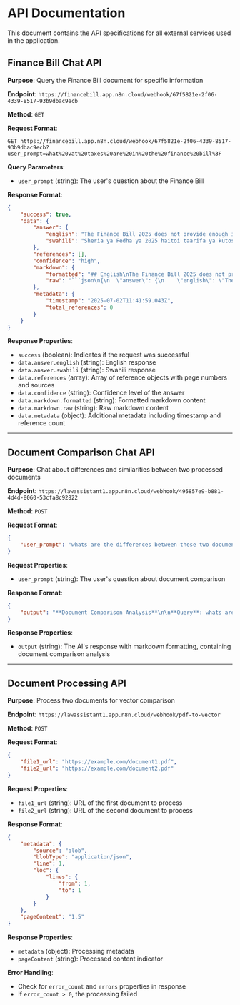
# API Documentation

This document contains the API specifications for all external services used in the application.

## Finance Bill Chat API

**Purpose**: Query the Finance Bill document for specific information

**Endpoint**: `https://financebill.app.n8n.cloud/webhook/67f5821e-2f06-4339-8517-93b9dbac9ecb`

**Method**: `GET`

**Request Format**:
```
GET https://financebill.app.n8n.cloud/webhook/67f5821e-2f06-4339-8517-93b9dbac9ecb?user_prompt=what%20vat%20taxes%20are%20in%20the%20finance%20bill%3F
```

**Query Parameters**:
- `user_prompt` (string): The user's question about the Finance Bill

**Response Format**:
```json
{
    "success": true,
    "data": {
        "answer": {
            "english": "The Finance Bill 2025 does not provide enough information to answer this question.",
            "swahili": "Sheria ya Fedha ya 2025 haitoi taarifa ya kutosha kujibu swali hili."
        },
        "references": [],
        "confidence": "high",
        "markdown": {
            "formatted": "## English\nThe Finance Bill 2025 does not provide enough information to answer this question.\n\n## Swahili\nSheria ya Fedha ya 2025 haitoi taarifa ya kutosha kujibu swali hili.",
            "raw": "```json\n{\n  \"answer\": {\n    \"english\": \"The Finance Bill 2025 does not provide enough information to answer this question.\",\n    \"swahili\": \"Sheria ya Fedha ya 2025 haitoi taarifa ya kutosha kujibu swali hili.\"\n  },\n  \"references\": [],\n  \"confidence\": \"high\"\n}\n```"
        },
        "metadata": {
            "timestamp": "2025-07-02T11:41:59.043Z",
            "total_references": 0
        }
    }
}
```

**Response Properties**:
- `success` (boolean): Indicates if the request was successful
- `data.answer.english` (string): English response
- `data.answer.swahili` (string): Swahili response
- `data.references` (array): Array of reference objects with page numbers and sources
- `data.confidence` (string): Confidence level of the answer
- `data.markdown.formatted` (string): Formatted markdown content
- `data.markdown.raw` (string): Raw markdown content
- `data.metadata` (object): Additional metadata including timestamp and reference count

---

## Document Comparison Chat API

**Purpose**: Chat about differences and similarities between two processed documents

**Endpoint**: `https://lawassistant1.app.n8n.cloud/webhook/495857e9-b881-4d4d-8060-53cfa8c92822`

**Method**: `POST`

**Request Format**:
```json
{
    "user_prompt": "whats are the differences between these two documents?"
}
```

**Request Properties**:
- `user_prompt` (string): The user's question about document comparison

**Response Format**:
```json
{
    "output": "**Document Comparison Analysis**\n\n**Query**: whats are the differences between these two documents?\n\n**Document 1 Findings**:\nNo relevant information found in the first document regarding the differences between the documents.\n\n**Document 2 Findings**:\nThe second document contains multiple instances of the text \"1.5\" with metadata indicating it comes from line 1 of a JSON blob. This might refer to a specific section or version number.\n\n**Key Differences**:\n- Document 1 contains no information about the differences.\n- Document 2 contains the number 1.5\n\n**Similarities**:\n- Both searches were for differences between the documents\n\n**Risk Assessment**:\nWithout more context, it's impossible to assess the risk. The number \"1.5\" could be a version number, a clause reference, or something else entirely.\n\n**Recommendation**:\nTo accurately compare the documents, I need more specific information about what aspects to compare. Please provide specific clauses, sections, or topics for comparison. A professional legal review is recommended to interpret the meaning of \"1.5\" and its implications within the second document.\n"
}
```

**Response Properties**:
- `output` (string): The AI's response with markdown formatting, containing document comparison analysis

---

## Document Processing API

**Purpose**: Process two documents for vector comparison

**Endpoint**: `https://lawassistant1.app.n8n.cloud/webhook/pdf-to-vector`

**Method**: `POST`

**Request Format**:
```json
{
    "file1_url": "https://example.com/document1.pdf",
    "file2_url": "https://example.com/document2.pdf"
}
```

**Request Properties**:
- `file1_url` (string): URL of the first document to process
- `file2_url` (string): URL of the second document to process

**Response Format**:
```json
{
    "metadata": {
        "source": "blob",
        "blobType": "application/json",
        "line": 1,
        "loc": {
            "lines": {
                "from": 1,
                "to": 1
            }
        }
    },
    "pageContent": "1.5"
}
```

**Response Properties**:
- `metadata` (object): Processing metadata
- `pageContent` (string): Processed content indicator

**Error Handling**:
- Check for `error_count` and `errors` properties in response
- If `error_count > 0`, the processing failed
